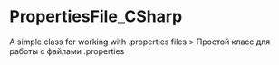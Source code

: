 # PropertiesFile_CSharp
A simple class for working with .properties files > Простой класс для работы с файлами .properties
